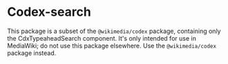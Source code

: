 # Codex-search

This package is a subset of the `@wikimedia/codex` package, containing only the CdxTypeaheadSearch
component. It's only intended for use in MediaWiki; do not use this package elsewhere.
Use the `@wikimedia/codex` package instead.